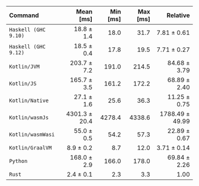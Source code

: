 | Command | Mean [ms] | Min [ms] | Max [ms] | Relative |
|:---|---:|---:|---:|---:|
| `Haskell (GHC 9.10)` | 18.8 ± 1.4 | 18.0 | 31.7 | 7.81 ± 0.61 |
| `Haskell (GHC 9.12)` | 18.5 ± 0.4 | 17.8 | 19.5 | 7.71 ± 0.27 |
| `Kotlin/JVM` | 203.7 ± 7.2 | 191.0 | 214.5 | 84.68 ± 3.79 |
| `Kotlin/JS` | 165.7 ± 3.5 | 161.2 | 172.2 | 68.89 ± 2.40 |
| `Kotlin/Native` | 27.1 ± 1.6 | 25.6 | 36.3 | 11.25 ± 0.75 |
| `Kotlin/wasmJs` | 4301.3 ± 20.4 | 4278.4 | 4338.6 | 1788.49 ± 49.99 |
| `Kotlin/wasmWasi` | 55.0 ± 0.5 | 54.2 | 57.3 | 22.89 ± 0.67 |
| `Kotlin/GraalVM` | 8.9 ± 0.2 | 8.7 | 12.0 | 3.71 ± 0.14 |
| `Python` | 168.0 ± 2.9 | 166.0 | 178.0 | 69.84 ± 2.26 |
| `Rust` | 2.4 ± 0.1 | 2.3 | 3.3 | 1.00 |
